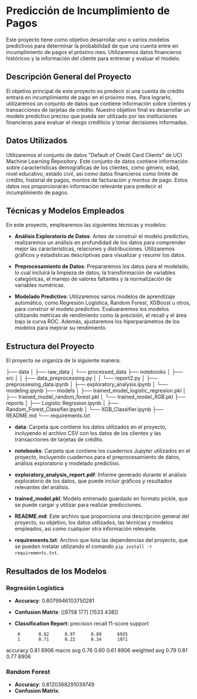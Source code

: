 # Predicción de Incumplimiento de Pagos

Este proyecto tiene como objetivo desarrollar uno o varios modelos predictivos para determinar la probabilidad de que una cuenta entre en incumplimiento de pagos el próximo mes. Utilizaremos datos financieros históricos y la información del cliente para entrenar y evaluar el modelo.

## Descripción General del Proyecto

El objetivo principal de este proyecto es predecir si una cuenta de crédito entrará en incumplimiento de pago en el próximo mes. Para lograrlo, utilizaremos un conjunto de datos que contiene información sobre clientes y transacciones de tarjetas de crédito. Nuestro objetivo final es desarrollar un modelo predictivo preciso que pueda ser utilizado por las instituciones financieras para evaluar el riesgo crediticio y tomar decisiones informadas.

## Datos Utilizados

Utilizaremos el conjunto de datos "Default of Credit Card Clients" de UCI Machine Learning Repository. Este conjunto de datos contiene información sobre características demográficas de los clientes, como género, edad, nivel educativo, estado civil, así como datos financieros como límite de crédito, historial de pagos, montos de facturación y montos de pago. Estos datos nos proporcionarán información relevante para predecir el incumplimiento de pagos.

## Técnicas y Modelos Empleados

En este proyecto, emplearemos las siguientes técnicas y modelos:

- **Análisis Exploratorio de Datos**: Antes de construir el modelo predictivo, realizaremos un análisis en profundidad de los datos para comprender mejor las características, relaciones y distribuciones. Utilizaremos gráficos y estadísticas descriptivas para visualizar y resumir los datos.

- **Preprocesamiento de Datos**: Prepararemos los datos para el modelado, lo cual incluirá la limpieza de datos, la transformación de variables categóricas, el manejo de valores faltantes y la normalización de variables numéricas.

- **Modelado Predictivo**: Utilizaremos varios modelos de aprendizaje automático, como Regresión Logística, Random Forest, XGBoost u otros, para construir el modelo predictivo. Evaluararemos los modelos utilizando métricas de rendimiento como la precisión, el recall y el área bajo la curva ROC. Además, ajustaremos los hiperparámetros de los modelos para mejorar su rendimiento.

## Estructura del Proyecto

El proyecto se organiza de la siguiente manera:

├── data
│   ├── raw_data
│   └── processed_data
├── notebooks
│   ├── src
│   │   ├── data_preprocessing.py
│   │   └── report2.py
│   ├── preprossesing_data.ipynb
│   ├── exploratory_analysis.ipynb
│   └── modeling.ipynb
├── models
│   ├── trained_model_logistic_regresion.pkl
│   ├── trained_model_random_forest.pkl
│   └── trained_model_XGB.pkl
├── reports
│   ├── Logistic Regrssion.ipynb
│   ├── Random_Forest_Classifier.ipynb
│   └── XGB_Classifier.ipynb
├── README.md
└── requirements.txt




- **data**: Carpeta que contiene los datos utilizados en el proyecto, incluyendo el archivo CSV con los datos de los clientes y las transacciones de tarjetas de crédito.

- **notebooks**: Carpeta que contiene los cuadernos Jupyter utilizados en el proyecto, incluyendo cuadernos para el preprocesamiento de datos, análisis exploratorio y modelado predictivo.

- **exploratory_analysis_report.pdf**: Informe generado durante el análisis exploratorio de los datos, que puede incluir gráficos y resultados relevantes del análisis.

- **trained_model.pkl**: Modelo entrenado guardado en formato pickle, que se puede cargar y utilizar para realizar predicciones.

- **README.md**: Este archivo que proporciona una descripción general del proyecto, su objetivo, los datos utilizados, las técnicas y modelos empleados, así como cualquier otra información relevante.

- **requirements.txt**: Archivo que lista las dependencias del proyecto, que se pueden instalar utilizando el comando `pip install -r requirements.txt`.


## Resultados de los Modelos

### Regresión Logística
- **Accuracy**: 0.8079946103750281
- **Confusion Matrix**:
[[6758 177]
[1533 438]]
- **Classification Report**:
          precision    recall  f1-score   support

       0       0.82      0.97      0.89      6935
       1       0.71      0.22      0.34      1971

accuracy                           0.81      8906
macro avg 0.76 0.60 0.61 8906
weighted avg 0.79 0.81 0.77 8906

### Random Forest
- **Accuracy**: 0.8120368291039749
- **Confusion Matrix**:


